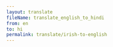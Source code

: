 ```yaml
--- 
layout: translate 
fileName: translate_english_to_hindi 
from: en
to: hi 
permalink: translate/irish-to-english
---
```

